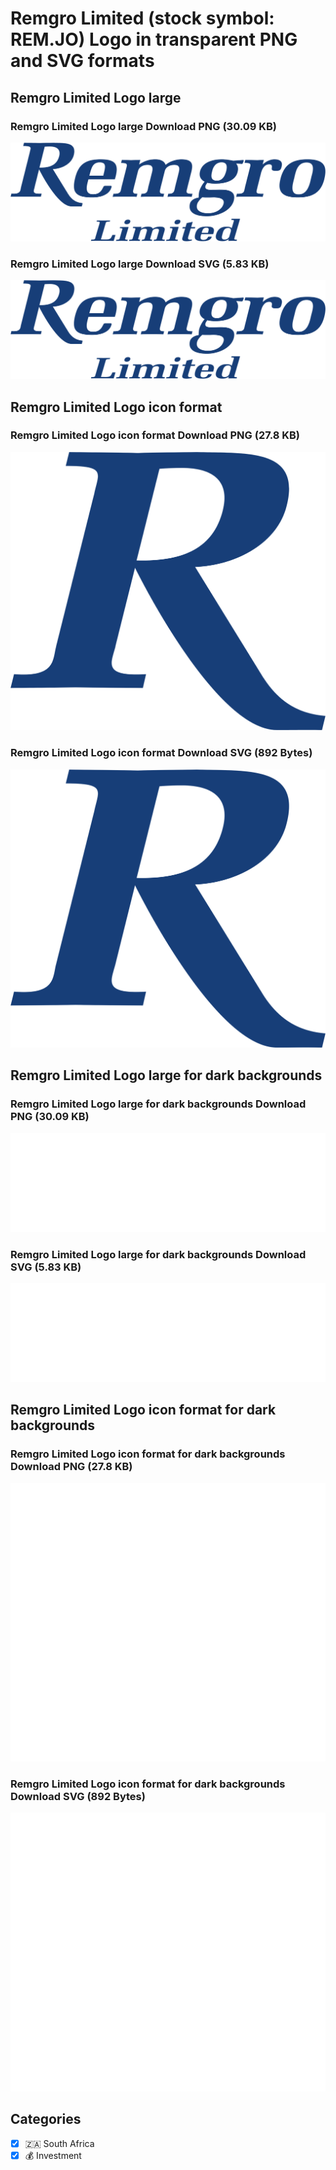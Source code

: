 # Remgro Limited (stock symbol: REM.JO) Logo in transparent PNG and SVG formats

## Remgro Limited Logo large

### Remgro Limited Logo large Download PNG (30.09 KB)

![Remgro Limited Logo large Download PNG (30.09 KB)](/img/orig/REM.JO_BIG-7abc5821.png)

### Remgro Limited Logo large Download SVG (5.83 KB)

![Remgro Limited Logo large Download SVG (5.83 KB)](/img/orig/REM.JO_BIG-a151afcb.svg)

## Remgro Limited Logo icon format

### Remgro Limited Logo icon format Download PNG (27.8 KB)

![Remgro Limited Logo icon format Download PNG (27.8 KB)](/img/orig/REM.JO-eada3b69.png)

### Remgro Limited Logo icon format Download SVG (892 Bytes)

![Remgro Limited Logo icon format Download SVG (892 Bytes)](/img/orig/REM.JO-d72c4a10.svg)

## Remgro Limited Logo large for dark backgrounds

### Remgro Limited Logo large for dark backgrounds Download PNG (30.09 KB)

![Remgro Limited Logo large for dark backgrounds Download PNG (30.09 KB)](/img/orig/REM.JO_BIG.D-8bd7c611.png)

### Remgro Limited Logo large for dark backgrounds Download SVG (5.83 KB)

![Remgro Limited Logo large for dark backgrounds Download SVG (5.83 KB)](/img/orig/REM.JO_BIG.D-df4e18fb.svg)

## Remgro Limited Logo icon format for dark backgrounds

### Remgro Limited Logo icon format for dark backgrounds Download PNG (27.8 KB)

![Remgro Limited Logo icon format for dark backgrounds Download PNG (27.8 KB)](/img/orig/REM.JO.D-16ce59a1.png)

### Remgro Limited Logo icon format for dark backgrounds Download SVG (892 Bytes)

![Remgro Limited Logo icon format for dark backgrounds Download SVG (892 Bytes)](/img/orig/REM.JO.D-1cab197d.svg)



## Categories
- [x] 🇿🇦 South Africa
- [x] 💰 Investment
